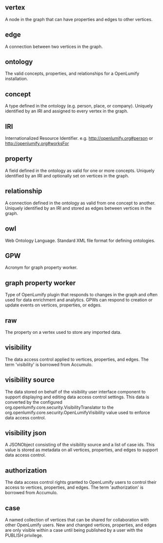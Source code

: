 ## vertex
A node in the graph that can have properties and edges to other vertices.

## edge
A connection between two vertices in the graph.

## ontology
The valid concepts, properties, and relationships for a OpenLumify installation.

## concept
A type defined in the ontology (e.g. person, place, or company). Uniquely identified by an IRI and
assigned to every vertex in the graph.

## IRI
Internationalized Resource Identifier. e.g. http://openlumify.org#person or http://openlumify.org#worksFor

## property
A field defined in the ontology as valid for one or more concepts. Uniquely identified by an IRI
and optionally set on vertices in the graph.

## relationship
A connection defined in the ontology as valid from one concept to another. Uniquely identified by
an IRI and stored as edges between vertices in the graph.

## owl
Web Ontology Language. Standard XML file format for defining ontologies.

## GPW
Acronym for graph property worker.

## graph property worker
Type of OpenLumify plugin that responds to changes in the graph and often used for data enrichment and
analytics. GPWs can respond to creation or update events on vertices, properties, or edges.

## raw
The property on a vertex used to store any imported data.

## visibility
The data access control applied to vertices, properties, and edges. The term 'visibility' is borrowed from Accumulo.

## visibility source
The data stored on behalf of the visibility user interface component to support displaying and editing
data access control settings. This data is converted by the configured
org.openlumify.core.security.VisibilityTranslator to the org.openlumify.core.security.OpenLumifyVisibility
value used to enforce data access control.

## visibility json
A JSONObject consisting of the visibility source and a list of case ids. This value is stored
as metadata on all vertices, properties, and edges to support data access control.

## authorization
The data access control rights granted to OpenLumify users to control their access to vertices,
properties, and edges. The term 'authorization' is borrowed from Accumulo.

## case
A named collection of vertices that can be shared for collaboration with
other OpenLumify users. New and changed vertices, properties, and edges
are only visible within a case until being published by a user with
the PUBLISH privilege.
